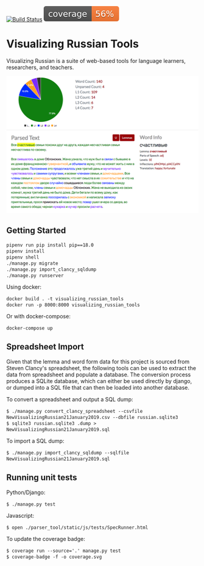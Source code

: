 [![Build Status](https://travis-ci.org/Harvard-ATG/visualizing_russian_tools.svg?branch=master)](https://travis-ci.org/Harvard-ATG/visualizing_russian_tools)
![Coverage Status](./coverage.svg)

# Visualizing Russian Tools

Visualizing Russian is a suite of web-based tools for language learners, researchers, and teachers. 

![Visible Vocabulary](docs/img/visiblevocabulary.png)

## Getting Started

```
pipenv run pip install pip==18.0
pipenv install
pipenv shell
./manage.py migrate
./manage.py import_clancy_sqldump
./manage.py runserver
```

Using docker:

```
docker build . -t visualizing_russian_tools
docker run -p 8000:8000 visualizing_russian_tools
```

Or with docker-compose:

```
docker-compose up
```

## Spreadsheet Import

Given that the lemma and word form data for this project is sourced from Steven Clancy's spreadsheet, the following tools can be used to extract the data from spreadsheet and populate a database. The conversion process produces a SQLite database, which can either be used directly by django, or dumped into a SQL file that can then be loaded into another database.

To convert a spreadsheet and output a SQL dump:

```
$ ./manage.py convert_clancy_spreadsheet --csvfile NewVisualizingRussian21January2019.csv --dbfile russian.sqlite3
$ sqlite3 russian.sqlite3 .dump > NewVisualizingRussian21January2019.sql
```

To import a SQL dump:

```
$ ./manage.py import_clancy_sqldump --sqlfile NewVisualizingRussian21January2019.sql
```

## Running unit tests

Python/Django:

```
$ ./manage.py test
```

Javascript:

```
$ open ./parser_tool/static/js/tests/SpecRunner.html
```

To update the coverage badge:

```
$ coverage run --source='.' manage.py test
$ coverage-badge -f -o coverage.svg
```
